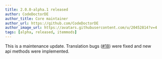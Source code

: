 ```yaml
---
title: 2.0.0-alpha.1 released
author: CodeDoctorDE
author_title: Core maintainer
author_url: https://github.com/CodeDoctorDE
author_image_url: https://avatars.githubusercontent.com/u/20452814?v=4
tags: [alpha, released, itemmods]
---
```


This is a maintenance update.
Translation bugs ([#18](https://github.com/CodeDoctorDE/ItemMods/issues/18)) were fixed and new api methods were implemented.
